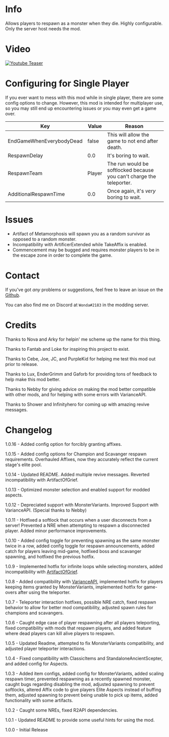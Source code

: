 ﻿
# Info

Allows players to respawn as a monster when they die. Highly configurable. Only the server host needs the mod.

# Video

[![Youtube Teaser](https://img.youtube.com/vi/4BdSJ4V8CPI/0.jpg)](https://www.youtube.com/watch?v=4BdSJ4V8CPI)

# Configuring for Single Player

If you ever want to mess with this mod while in single player, there are some config options to change. However, this mod is intended for multiplayer use, so you may still end up encountering issues or you may even get a game over.

| Key | Value | Reason |
|---|---|---|
|EndGameWhenEverybodyDead|false|This will allow the game to not end after death.|
|RespawnDelay|0.0|It's boring to wait.|
|RespawnTeam|Player|The run would be softlocked because you can't charge the teleporter.|
|AdditionalRespawnTime|0.0|Once again, it's *very* boring to wait.|

# Issues

- Artifact of Metamorphosis will spawn you as a random survivor as opposed to a random monster.
- Incompatibility with ArtificerExtended while TakeAffix is enabled.
- Commencement may be bugged and requires monster players to be in the escape zone in order to complete the game.

# Contact

If you've got *any* problems or suggestions, feel free to leave an issue on the [Github](https://github.com/WondaMegapon/Refightilization/issues).

You can also find me on Discord at `Wonda#2183` in the modding server.

# Credits

Thanks to Nova and Arky for helpin' me scheme up the name for this thing.

Thanks to Fantab and Loke for inspiring this project to exist. 

Thanks to Cebe, Joe, JC, and PurpleKid for helping me test this mod out prior to release.

Thanks to Lux, EnderGrimm and Gaforb for providing tons of feedback to help make this mod better.

Thanks to Nebby for giving advice on making the mod better compatible with other mods, and for helping with some errors with VarianceAPI.

Thanks to Shower and Infinityhero for coming up with amazing revive messages.

# Changelog

1.0.16 - Added config option for forcibly granting affixes.

1.0.15 - Added config options for Champion and Scavanger respawn requirements. Overhauled Affixes, now they accurately reflect the current stage's elite pool.

1.0.14 - Updated README. Added multiple revive messages. Reverted incompatibility with ArtifactOfGrief.

1.0.13 - Optimized monster selection and enabled support for modded aspects.

1.0.12 - Depreciated support with MonsterVariants. Improved Support with VarianceAPI. (Special thanks to Nebby)

1.0.11 - Hotfixed a softlock that occurs when a user disconnects from a server! Prevented a NRE when attempting to respawn a disconnected player. Added minor performance improvements.

1.0.10 - Added config toggle for preventing spawning as the same monster twice in a row, added config toggle for respawn announcements, added catch for players leaving mid-game, hotfixed boss and scavanger spawning, and hotfixed the previous hotfix.

1.0.9 - Implemented hotfix for infinite loops while selecting monsters, added incompatibility with [ArtifactOfGrief](https://thunderstore.io/package/kking117/ArtifactOfGrief/).

1.0.8 - Added compatibility with [VarianceAPI](https://thunderstore.io/package/Nebby/VarianceAPI/), implemented hotfix for players keeping items granted by MonsterVariants, implemented hotfix for game-overs after using the teleporter.

1.0.7 - Teleporter interaction hotfixes, possible NRE catch, fixed respawn behavior to allow for better mod compatibility, adjusted spawn rules for champions and scavangers.

1.0.6 - Caught edge case of player respawning after all players teleporting, fixed compatibility with mods that respawn players, and added feature where dead players can kill alive players to respawn.

1.0.5 - Updated Readme, attempted to fix MonsterVariants compatibility, and adjusted player teleporter interactions.

1.0.4 - Fixed compatibility with ClassicItems and StandaloneAncientScepter, and added config for Aspects.

1.0.3 - Added item configs, added config for MonsterVariants, added scaling respawn timer, prevented respawning as a recently spawned monster, caught bugs regarding disabling the mod, adjusted spawning to prevent softlocks, altered Affix code to give players Elite Aspects instead of buffing them, adjusted spawning to prevent being unable to pick up items, added functionality with some artifacts.

1.0.2 - Caught some NREs, fixed R2API dependencies.

1.0.1 - Updated README to provide some useful hints for using the mod.

1.0.0 - Initial Release